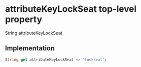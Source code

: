 


# attributeKeyLockSeat top-level property











String attributeKeyLockSeat
  







## Implementation

```dart
String get attributeKeyLockSeat => 'lockseat';
```








